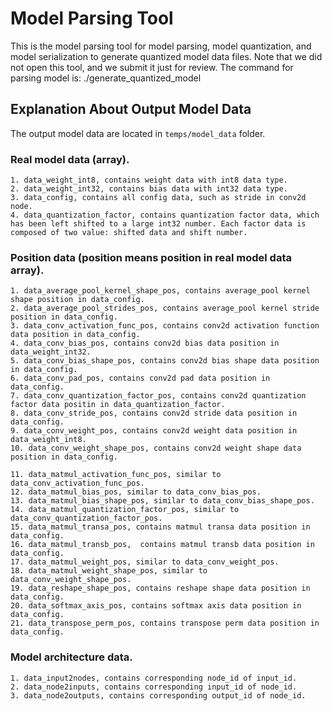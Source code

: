 # Model Parsing Tool

This is the model parsing tool for model parsing, model quantization, and model serialization to generate quantized model data files. Note that we did not open this tool, and we submit it just for review. The command for parsing model is:
./generate_quantized_model


## Explanation About Output Model Data

The output model data are located in ```temps/model_data``` folder. 

### Real model data (array). 
    1. data_weight_int8, contains weight data with int8 data type.
    2. data_weight_int32, contains bias data with int32 data type.
    3. data_config, contains all config data, such as stride in conv2d node.
    4. data_quantization_factor, contains quantization factor data, which has been left shifted to a large int32 number. Each factor data is  composed of two value: shifted data and shift number.

### Position data (position means position in real model data array). 
    1. data_average_pool_kernel_shape_pos, contains average_pool kernel shape position in data_config.
    2. data_average_pool_strides_pos, contains average_pool kernel stride position in data_config.
    3. data_conv_activation_func_pos, contains conv2d activation function data position in data_config.
    4. data_conv_bias_pos, contains conv2d bias data position in data_weight_int32.
    5. data_conv_bias_shape_pos, contains conv2d bias shape data position in data_config.
    6. data_conv_pad_pos, contains conv2d pad data position in data_config.
    7. data_conv_quantization_factor_pos, contains conv2d quantization factor data positin in data_quantization_factor.
    8. data_conv_stride_pos, contains conv2d stride data position in data_config.
    9. data_conv_weight_pos, contains conv2d weight data position in data_weight_int8.
    10. data_conv_weight_shape_pos, contains conv2d weight shape data position in data_config.

    11. data_matmul_activation_func_pos, similar to data_conv_activation_func_pos.
    12. data_matmul_bias_pos, similar to data_conv_bias_pos.
    13. data_matmul_bias_shape_pos, similar to data_conv_bias_shape_pos.
    14. data_matmul_quantization_factor_pos, similar to data_conv_quantization_factor_pos.
    15. data_matmul_transa_pos, contains matmul transa data position in data_config.
    16. data_matmul_transb_pos,  contains matmul transb data position in data_config.
    17. data_matmul_weight_pos, similar to data_conv_weight_pos.
    18. data_matmul_weight_shape_pos, similar to data_conv_weight_shape_pos.
    19. data_reshape_shape_pos, contains reshape shape data position in data_config.
    20. data_softmax_axis_pos, contains softmax axis data position in data_config.
    21. data_transpose_perm_pos, contains transpose perm data position in data_config.

### Model architecture data.
    1. data_input2nodes, contains corresponding node_id of input_id.
    2. data_node2inputs, contains corresponding input_id of node_id.
    3. data_node2outputs, contains corresponding output_id of node_id.


